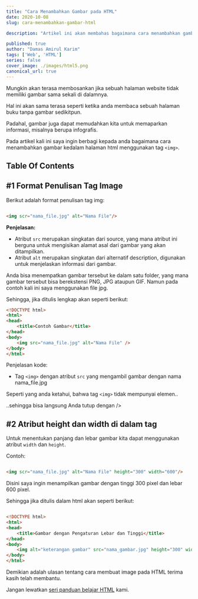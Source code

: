 ```yaml
---
title: "Cara Menambahkan Gambar pada HTML"
date: 2020-10-08
slug: cara-menambahkan-gambar-html

description: "Artikel ini akan membahas bagaimana cara menambahkan gambar pada html.."

published: true
author: "Damas Amirul Karim"
tags: ['Web', 'HTML']
series: false
cover_image: ./images/html5.png
canonical_url: true
---
```


Mungkin akan terasa membosankan jika sebuah halaman website tidak memiliki gambar sama sekali di dalamnya.

Hal ini akan sama terasa seperti ketika anda membaca sebuah halaman buku tanpa gambar sedikitpun.

Padahal, gambar juga dapat memudahkan kita untuk memaparkan informasi, misalnya berupa infografis.

Pada artikel kali ini saya ingin berbagi kepada anda bagaimana cara menambahkan gambar kedalam halaman html menggunakan tag `<img>`.

## Table Of Contents

## #1 Format Penulisan Tag Image

Berikut adalah format penulisan tag img:

```html

<img scr="nama_file.jpg" alt="Nama File"/>
```

**Penjelasan:**

- Atribut `src` merupakan singkatan dari source, yang mana atribut ini berguna untuk mengisikan alamat asal dari gambar yang akan ditampilkan.
- Atribut `alt` merupakan singkatan dari alternatif description, digunakan untuk menjelaskan informasi dari gambar.

Anda bisa menempatkan gambar tersebut ke dalam satu folder, yang mana gambar tersebut bisa berekstensi PNG, JPG ataupun GIF. Namun pada contoh kali ini saya menggunakan file jpg.

Sehingga, jika ditulis lengkap akan seperti berikut: 

```html
<!DOCTYPE html>
<html>
<head>
  	<title>Contoh Gambar</title>
</head>
<body>
    <img src="nama_file.jpg" alt="Nama File" />
</body>
</html>
```

Penjelasan kode:
- Tag `<img>` dengan atribut `src` yang mengambil gambar dengan nama nama_file.jpg

Seperti yang anda ketahui, bahwa tag `<img>` tidak mempunyai elemen..

..sehingga bisa langsung Anda tutup dengan />

## #2 Atribut height dan width di dalam tag <img>

Untuk menentukan panjang dan lebar gambar kita dapat menggunakan atribut `width` dan `height`.

Contoh:

```html

<img scr="nama_file.jpg" alt="Nama File" height="300" width="600"/>
```

Disini saya ingin menampilkan gambar dengan tinggi 300 pixel dan lebar 600 pixel.

Sehingga jika ditulis dalam html akan seperti berikut:

```html

<!DOCTYPE html>
<html>
<head>
    <title>Gambar dengan Pengaturan Lebar dan Tinggi</title>
</head>
<body>
    <img alt="keterangan gambar" src="nama_gambar.jpg" height="300" width="600" />
</body>
</html>
```

Demikian adalah ulasan tentang cara membuat image pada HTML terima kasih telah membantu. 

Jangan lewatkan [seri panduan belajar HTML](/blog/belajar-html/) kami.


